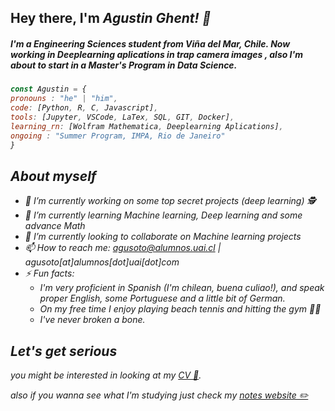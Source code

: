 

## Hey there, I'm <em>Agustin Ghent<em>! 👋
##### I'm a Engineering Sciences student from Viña del Mar, Chile. Now working in Deeplearning aplications in trap camera images , also I'm about to start in a Master's Program in Data Science.

```js
const Agustin = {
pronouns : "he" | "him",
code: [Python, R, C, Javascript],
tools: [Jupyter, VSCode, LaTex, SQL, GIT, Docker],
learning_rn: [Wolfram Mathematica, Deeplearning Aplications],
ongoing : "Summer Program, IMPA, Rio de Janeiro"
}
```



## About myself 

- 🔭 I’m currently working on some top secret projects (deep learning) 🕵️
- 🌱 I’m currently learning Machine learning, Deep learning and some advance Math
- 👯 I’m currently looking to collaborate on Machine learning projects
- 📫 How to reach me: agusoto@alumnos.uai.cl | agusoto[at]alumnos[dot]uai[dot]com
- ⚡ Fun facts:
    * I'm very proficient in Spanish (I'm chilean, <em>buena culiao!<em>), and speak proper English, some Portuguese and a little bit of German.
    * On my free time I enjoy playing beach tennis and hitting the gym 💪🏼
    * I've never broken a bone.


## Let's get serious

 you might be interested in looking at my [CV 📄](https://www.linkedin.com/in/agustinsso/overlay/1635511112475/single-media-viewer/?profileId=ACoAADEd7bwBUjnHWw-o6A7XyiGnDoPwLn8XdbE).
   
 also if you wanna see what I'm studying just check my [notes website ✏️](https://agustinesoto.github.io/my-classnotes/)

    


<!--
**agustinesoto/agustinesoto** is a ✨ _special_ ✨ repository because its `README.md` (this file) appears on your GitHub profile.

Here are some ideas to get you started:

- 🔭 I’m currently working on ...
- 🌱 I’m currently learning ...
- 👯 I’m looking to collaborate on ...
- 🤔 I’m looking for help with ...
- 💬 Ask me about ...
- 📫 How to reach me: ...
- 😄 Pronouns: ...
- ⚡ Fun fact: ...
-->
